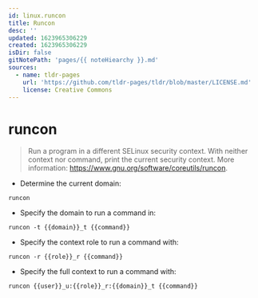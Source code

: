 ```yaml
---
id: linux.runcon
title: Runcon
desc: ''
updated: 1623965306229
created: 1623965306229
isDir: false
gitNotePath: 'pages/{{ noteHiearchy }}.md'
sources:
  - name: tldr-pages
    url: 'https://github.com/tldr-pages/tldr/blob/master/LICENSE.md'
    license: Creative Commons
---
```

# runcon

> Run a program in a different SELinux security context.
> With neither context nor command, print the current security context.
> More information: <https://www.gnu.org/software/coreutils/runcon>.

- Determine the current domain:

`runcon`

- Specify the domain to run a command in:

`runcon -t {{domain}}_t {{command}}`

- Specify the context role to run a command with:

`runcon -r {{role}}_r {{command}}`

- Specify the full context to run a command with:

`runcon {{user}}_u:{{role}}_r:{{domain}}_t {{command}}`

